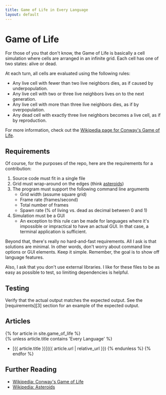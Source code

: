 ```yaml
---
title: Game of Life in Every Language
layout: default
---
```


# Game of Life

For those of you that don't know, the Game of Life is basically a cell
simulation where cells are arranged in an infinite grid. Each cell has one
of two states: alive or dead.

At each turn, all cells are evaluated using the following rules:

- Any live cell with fewer than two live neighbors dies, as if caused by underpopulation.
- Any live cell with two or three live neighbors lives on to the next generation.
- Any live cell with more than three live neighbors dies, as if by overpopulation.
- Any dead cell with exactly three live neighbors becomes a live cell, as if by reproduction.

For more information, check out the [Wikipedia page for Conway's Game of Life][1].

## Requirements

Of course, for the purposes of the repo, here are the requirements for a contribution:

1. Source code must fit in a single file
2. Grid must wrap-around on the edges (think [asteroids][2])
3. The program must support the following command line arguments
    - Grid width (assume square grid)
    - Frame rate (frames/second)
    - Total number of frames
    - Spawn rate (% of living vs. dead as decimal between 0 and 1)
4. Simulation must be a GUI
    - An exception to this rule can be made for languages where it's impossible
      or impractical to have an actual GUI. In that case, a terminal application
      is sufficient.

Beyond that, there's really no hard-and-fast requirements. All I ask is that
solutions are minimal. In other words, don't worry about command line options or
GUI elements. Keep it simple. Remember, the goal is to show off language features.

Also, I ask that you don't use external libraries. I like for these files to
be as easy as possible to test, so limiting dependencies is helpful.

## Testing

Verify that the actual output matches the expected output. See the
[requirements][3] section for an example of the expected output.

## Articles

{% for article in site.game_of_life %}    
  {% unless article.title contains 'Every Language' %}
  - [{{ article.title }}]({{ article.url | relative_url }})
  {% endunless %}
{% endfor %}

## Further Reading

- [Wikipedia: Conway's Game of Life][1]
- [Wikipedia: Asteroids][2]

[1]: https://en.wikipedia.org/wiki/Conway%27s_Game_of_Life
[2]: https://en.wikipedia.org/wiki/Asteroids_(video_game)
